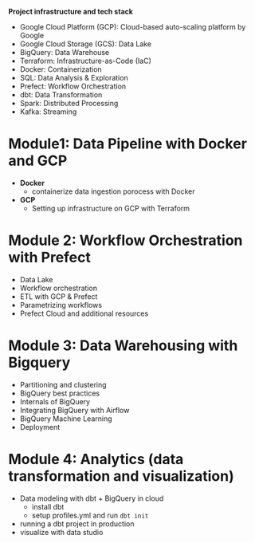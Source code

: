 **Project infrastructure and tech stack**  
* Google Cloud Platform (GCP): Cloud-based auto-scaling platform by Google
* Google Cloud Storage (GCS): Data Lake
* BigQuery: Data Warehouse
* Terraform: Infrastructure-as-Code (IaC)
* Docker: Containerization
* SQL: Data Analysis & Exploration
* Prefect: Workflow Orchestration
* dbt: Data Transformation
* Spark: Distributed Processing
* Kafka: Streaming


# Module1: Data Pipeline with Docker and GCP 
* **Docker** 
  - containerize data ingestion porocess with Docker
* **GCP**
  - Setting up infrastructure on GCP with Terraform
  

# Module 2: Workflow Orchestration with Prefect
  * Data Lake
  * Workflow orchestration
  * ETL with GCP & Prefect
  * Parametrizing workflows
  * Prefect Cloud and additional resources

# Module 3: Data Warehousing with Bigquery
  * Partitioning and clustering
  * BigQuery best practices
  * Internals of BigQuery
  * Integrating BigQuery with Airflow
  * BigQuery Machine Learning
  * Deployment
  
  # Module 4: Analytics (data transformation and visualization)
  * Data modeling with dbt + BigQuery in cloud
    * install dbt
    * setup profiles.yml and run `dbt init`
  * running a dbt project in production
  * visualize with data studio 
